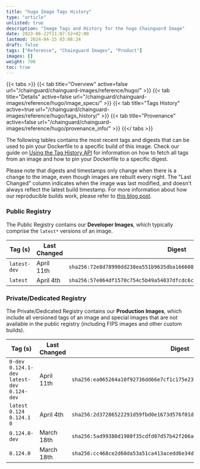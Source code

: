 ```yaml
---
title: "hugo Image Tags History"
type: "article"
unlisted: true
description: "Image Tags and History for the hugo Chainguard Image"
date: 2023-06-22T11:07:52+02:00
lastmod: 2024-04-15 03:08:24
draft: false
tags: ["Reference", "Chainguard Images", "Product"]
images: []
weight: 700
toc: true
---
```


{{< tabs >}}
{{< tab title="Overview" active=false url="/chainguard/chainguard-images/reference/hugo/" >}}
{{< tab title="Details" active=false url="/chainguard/chainguard-images/reference/hugo/image_specs/" >}}
{{< tab title="Tags History" active=true url="/chainguard/chainguard-images/reference/hugo/tags_history/" >}}
{{< tab title="Provenance" active=false url="/chainguard/chainguard-images/reference/hugo/provenance_info/" >}}
{{</ tabs >}}

The following tables contains the most recent tags and digests that can be used to pin your Dockerfile to a specific build of this image. Check our guide on [Using the Tag History API](/chainguard/chainguard-images/using-the-tag-history-api/) for information on how to fetch all tags from an image and how to pin your Dockerfile to a specific digest.

Please note that digests and timestamps only change when there is a change to the image, even though images are rebuilt every night. The "Last Changed" column indicates when the image was last modified, and doesn't always reflect the latest build timestamp. For more information about how our reproducible builds work, please refer to [this blog post](https://www.chainguard.dev/unchained/reproducing-chainguards-reproducible-image-builds).

### Public Registry
The Public Registry contains our **Developer Images**, which typically comprise the `latest*` versions of an image.

| Tag (s)       | Last Changed | Digest                                                                    |
|---------------|--------------|---------------------------------------------------------------------------|
|  `latest-dev` | April 11th   | `sha256:72e8d78990dd238ea551b9635dba1666080f831a94d356d56b980b39d1ffda9e` |
|  `latest`     | April 4th    | `sha256:57e064df1570c754c5b49a54037dfcdc6cc6c2a32f0aca2743c4a9eff24f31c4` |


### Private/Dedicated Registry
The Private/Dedicated Registry contains our **Production Images**, which include all versioned tags of an image and special images that are not available in the public registry (including FIPS images and other custom builds).

| Tag (s)                                         | Last Changed | Digest                                                                    |
|-------------------------------------------------|--------------|---------------------------------------------------------------------------|
|  `0-dev` `0.124.1-dev` `latest-dev` `0.124-dev` | April 11th   | `sha256:ea065264a10f92736dd66e7cf1c175e23f2cc1a0629a587f01cb13bc37a8415d` |
|  `latest` `0.124` `0.124.1` `0`                 | April 4th    | `sha256:2d37286522291d59fbd0e1673d576f01d6f8d765b6a07ee7d7e186e8c87012ce` |
|  `0.124.0-dev`                                  | March 18th   | `sha256:5ad99380d1980f35cdfd07d57b42f206adff9c94403cda39017f3523e5b0dc80` |
|  `0.124.0`                                      | March 18th   | `sha256:cc468ce2d60da53a51ca413acedd6e34daa88be9f9fc7b2d6353a648e4d9a848` |

